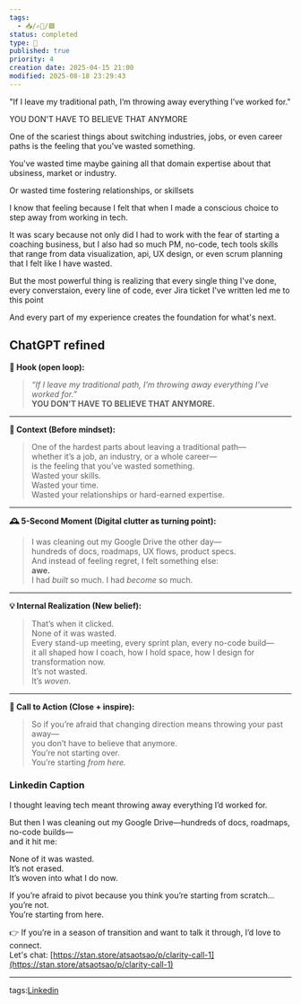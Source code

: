 ```yaml
---
tags:
  - 📥️/✍🏻/🟩
status: completed
type: 💼
published: true
priority: 4
creation date: 2025-04-15 21:00
modified: 2025-08-18 23:29:43
---
```

 
"If I leave my traditional path, I’m throwing away everything I’ve worked for."

YOU DON'T HAVE TO BELIEVE THAT ANYMORE

One of the scariest things about switching industries, jobs, or even career paths is the feeling that you've wasted something. 

You've wasted time maybe gaining all that domain expertise about that ubsiness, market or industry.

Or wasted time fostering relationships, or skillsets 

I know that feeling because I felt that when I made a conscious choice to step away from working in tech. 

It was scary because not only did I had to work with the fear of starting a coaching business, but I also had so much PM, no-code, tech tools skills that range from data visualization, api, UX design, or even scrum planning that I felt like I have wasted. 

But the most powerful thing is realizing that every single thing I've done, every converstaion, every line of code, ever Jira ticket I've written led me to this point

And every part of my experience creates the foundation for what's next. 

## ChatGPT refined

**🎯 Hook (open loop):**

> _“If I leave my traditional path, I’m throwing away everything I’ve worked for.”_  
> **YOU DON’T HAVE TO BELIEVE THAT ANYMORE.**

---

**📍 Context (Before mindset):**

> One of the hardest parts about leaving a traditional path—  
> whether it’s a job, an industry, or a whole career—  
> is the feeling that you’ve wasted something.  
> Wasted your skills.  
> Wasted your time.  
> Wasted your relationships or hard-earned expertise.

---

**🕰 5-Second Moment (Digital clutter as turning point):**

> I was cleaning out my Google Drive the other day—  
> hundreds of docs, roadmaps, UX flows, product specs.  
> And instead of feeling regret, I felt something else:  
> **awe.**  
> I had _built_ so much. I had _become_ so much.

---

**💡 Internal Realization (New belief):**

> That’s when it clicked.  
> None of it was wasted.  
> Every stand-up meeting, every sprint plan, every no-code build—  
> it all shaped how I coach, how I hold space, how I design for transformation now.  
> It’s not wasted.  
> It’s _woven_.

---

**📣 Call to Action (Close + inspire):**

> So if you’re afraid that changing direction means throwing your past away—  
> you don’t have to believe that anymore.  
> You’re not starting over.  
> You’re starting _from here._


### Linkedin Caption

I thought leaving tech meant throwing away everything I’d worked for.

But then I was cleaning out my Google Drive—hundreds of docs, roadmaps, no-code builds—  
and it hit me:

None of it was wasted.  
It’s not erased.  
It’s woven into what I do now.

If you’re afraid to pivot because you think you’re starting from scratch…  
you’re not.  
You’re starting from here.

👉 If you’re in a season of transition and want to talk it through, I’d love to connect.  
Let's chat: [https://stan.store/atsaotsao/p/clarity-call-1](https://stan.store/atsaotsao/p/clarity-call-1)


---
tags:[Linkedin](linkedin)